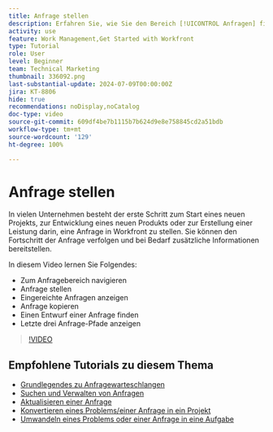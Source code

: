 ```yaml
---
title: Anfrage stellen
description: Erfahren Sie, wie Sie den Bereich [!UICONTROL Anfragen] finden und eine Anfrage stellen können. Dann erfahren Sie, wie Sie eingereichte Anfragen und Entwurfsanfragen einsehen können.
activity: use
feature: Work Management,Get Started with Workfront
type: Tutorial
role: User
level: Beginner
team: Technical Marketing
thumbnail: 336092.png
last-substantial-update: 2024-07-09T00:00:00Z
jira: KT-8806
hide: true
recommendations: noDisplay,noCatalog
doc-type: video
source-git-commit: 609df4be7b1115b7b624d9e8e758845cd2a51bdb
workflow-type: tm+mt
source-wordcount: '129'
ht-degree: 100%

---
```


# Anfrage stellen

In vielen Unternehmen besteht der erste Schritt zum Start eines neuen Projekts, zur Entwicklung eines neuen Produkts oder zur Erstellung einer Leistung darin, eine Anfrage in Workfront zu stellen. Sie können den Fortschritt der Anfrage verfolgen und bei Bedarf zusätzliche Informationen bereitstellen.

In diesem Video lernen Sie Folgendes:

* Zum Anfragebereich navigieren
* Anfrage stellen
* Eingereichte Anfragen anzeigen
* Anfrage kopieren
* Einen Entwurf einer Anfrage finden
* Letzte drei Anfrage-Pfade anzeigen

>[!VIDEO](https://video.tv.adobe.com/v/336092/?quality=12&learn=on)

## Empfohlene Tutorials zu diesem Thema

* [Grundlegendes zu Anfragewarteschlangen](/help/manage-work/request-queues/understand-request-queues.md)
* [Suchen und Verwalten von Anfragen](/help/manage-work/issues-requests/find-requests.md)
* [Aktualisieren einer Anfrage](/help/manage-work/issues-requests/update-a-request.md)
* [Konvertieren eines Problems/einer Anfrage in ein Projekt](/help/manage-work/issues-requests/create-a-project-from-a-request.md)
* [Umwandeln eines Problems oder einer Anfrage in eine Aufgabe](/help/manage-work/issues-requests/convert-issues-to-other-work-items.md)
